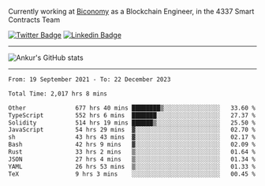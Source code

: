 Currently working at [Biconomy](https://biconomy.io/) as a Blockchain Engineer, in the 4337 Smart Contracts Team

 [![Twitter Badge](https://img.shields.io/badge/-@ankurdubey521-1ca0f1?style=flat-square&labelColor=1ca0f1&logo=twitter&logoColor=white&link=https://twitter.com/ankurdubey521)](https://twitter.com/ankurdubey521) [![Linkedin Badge](https://img.shields.io/badge/-ankurdubey521-blue?style=flat-square&logo=Linkedin&logoColor=white&link=https://www.linkedin.com/in/ankurdubey521/)](https://www.linkedin.com/in/ankurdubey521/)

<hr/>

![Ankur's GitHub stats](https://github-readme-stats.vercel.app/api?username=ankurdubey521&count_private=true&theme=radical)

<hr/>

<!--START_SECTION:waka-->

```txt
From: 19 September 2021 - To: 22 December 2023

Total Time: 2,017 hrs 8 mins

Other              677 hrs 40 mins ████████▒░░░░░░░░░░░░░░░░   33.60 %
TypeScript         552 hrs 6 mins  ███████░░░░░░░░░░░░░░░░░░   27.37 %
Solidity           514 hrs 19 mins ██████▒░░░░░░░░░░░░░░░░░░   25.50 %
JavaScript         54 hrs 29 mins  ▓░░░░░░░░░░░░░░░░░░░░░░░░   02.70 %
sh                 43 hrs 43 mins  ▓░░░░░░░░░░░░░░░░░░░░░░░░   02.17 %
Bash               42 hrs 9 mins   ▓░░░░░░░░░░░░░░░░░░░░░░░░   02.09 %
Rust               33 hrs 2 mins   ▒░░░░░░░░░░░░░░░░░░░░░░░░   01.64 %
JSON               27 hrs 4 mins   ▒░░░░░░░░░░░░░░░░░░░░░░░░   01.34 %
YAML               26 hrs 53 mins  ▒░░░░░░░░░░░░░░░░░░░░░░░░   01.33 %
TeX                9 hrs 3 mins    ░░░░░░░░░░░░░░░░░░░░░░░░░   00.45 %
```

<!--END_SECTION:waka-->
